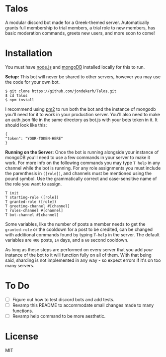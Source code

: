 # Talos
A modular discord bot made for a Greek-themed server. Automatically grants full membership to trial members, a trial role to new members, has basic moderation commands, greets new users, and more soon to come!

# Installation
You must have [node.js](https://nodejs.org/en/) and [mongoDB](https://docs.mongodb.com/manual/installation/#tutorials) installed locally for this to run.

**Setup:**
This bot will never be shared to other servers, however you may use the code for your own bot.
```
$ git clone https://github.com/jondekerh/Talos.git
$ cd Talos
$ npm install
```
I recommend using [pm2](https://www.npmjs.com/package/pm2) to run both the bot and the instance of mongodb you'll need for it to work in your production server. You'll also need to make an auth.json file in the same directory as bot.js with your bots token in it. It should look like this:
```
{
"token": "YOUR-TOKEN-HERE"
}
```

**Running on the Server:**
Once the bot is running alongside your instance of mongoDB you'll need to use a few commands in your server to make it work. For more info on the following commands you may type `T help` in any channel while the bot is running. For any role assignments you must include the parenthesis in `([role])`, and channels must be mentioned using the pound symbol. Use the grammatically correct and case-sensitive name of the role you want to assign.
```
T init
T starting-role ([role])
T granted-role ([role])
T greeting-channel #[channel]
T rules-channel #[channel]
T bot-channel #[channel]
```
Some variables, like the number of posts a member needs to get the `granted-role` or the cooldown for a post to be credited, can be changed with additional commands found by typing `T-help` in the server. The default variables are `400` posts, `14` days, and a `60` second cooldown.

As long as these steps are performed on every server that you add *your* instance of the bot to it will function fully on all of them. With that being said, sharding is not implemented in any way - so expect errors if it's on too many servers.

# To Do
-[ ] Figure out how to test discord bots and add tests.
-[ ] Revamp this README to accommodate small changes made to many functions.
-[ ] Revamp help command to be more aesthetic.

# License
MIT

